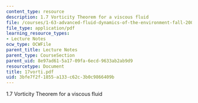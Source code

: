 ```yaml
---
content_type: resource
description: 1.7 Vorticity Theorem for a viscous fluid
file: /courses/1-63-advanced-fluid-dynamics-of-the-environment-fall-2002/3bfe7f2f1855a133c62c3b0c9866409b_17vorti.pdf
file_type: application/pdf
learning_resource_types:
- Lecture Notes
ocw_type: OCWFile
parent_title: Lecture Notes
parent_type: CourseSection
parent_uid: 8e97ad61-5a17-09fa-6ecd-9633ab2ab9d9
resourcetype: Document
title: 17vorti.pdf
uid: 3bfe7f2f-1855-a133-c62c-3b0c9866409b
---
```

1.7 Vorticity Theorem for a viscous fluid

